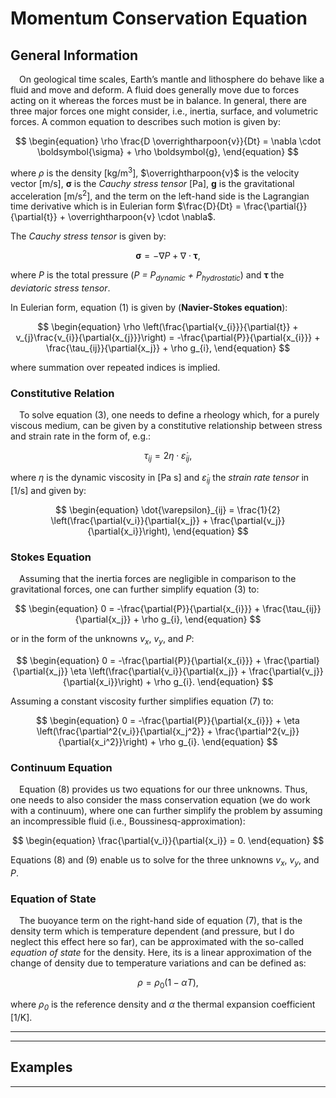 # Momentum Conservation Equation

## General Information

&emsp;On geological time scales, Earth’s mantle and lithosphere do behave like a fluid and move and deform. A fluid does generally move due to forces acting on it whereas the forces must be in balance. In general, there are three major forces one might consider, i.e., inertia, surface, and volumetric forces. A common equation to describes such motion is given by: 

$$ 
\begin{equation}
\rho \frac{D \overrightharpoon{v}}{Dt} = \nabla \cdot \boldsymbol{\sigma} + \rho \boldsymbol{g},
\end{equation}
$$

where $\rho$ is the density [kg/m<sup>3</sup>], $\overrightharpoon{v}$ is the velocity vector [m/s], $\boldsymbol{\sigma}$ is the *Cauchy stress tensor* [Pa], $\boldsymbol{g}$ is the gravitational acceleration [m/s<sup>2</sup>], and the term on the left-hand side is the Lagrangian time derivative which is in Eulerian form $\frac{D}{Dt} = \frac{\partial{}}{\partial{t}} + \overrightharpoon{v} \cdot \nabla$. 

The *Cauchy stress tensor* is given by: 

$$
\begin{equation}
\boldsymbol{\sigma} = -\nabla{P} + \nabla \cdot \boldsymbol{\tau},
\end{equation}
$$

where *P* is the total pressure (*P = P<sub>dynamic</sub> + P<sub>hydrostatic</sub>*) and $\boldsymbol{\tau}$ the *deviatoric stress tensor*. 

In Eulerian form, equation $(1)$ is given by (**Navier-Stokes equation**):

$$
\begin{equation}
\rho \left(\frac{\partial{v_{i}}}{\partial{t}} + v_{j}\frac{v_{i}}{\partial{x_{j}}}\right) = -\frac{\partial{P}}{\partial{x_{i}}} + \frac{\tau_{ij}}{\partial{x_j}} + \rho g_{i},
\end{equation}
$$

where summation over repeated indices is implied.

### Constitutive Relation

&emsp;To solve equation $(3)$, one needs to define a rheology which, for a purely viscous medium, can be given by a constitutive relationship between stress and strain rate in the form of, e.g.:

$$
\begin{equation}
\tau_{ij} = 2 \eta \cdot \dot{\varepsilon}_{ij},
\end{equation}
$$

where $\eta$ is the dynamic viscosity in [Pa s] and $\dot{\varepsilon}_{ij}$ the *strain rate tensor* in [1/s] and given by: 

$$
\begin{equation}
\dot{\varepsilon}_{ij} = \frac{1}{2} \left(\frac{\partial{v_i}}{\partial{x_j}} + \frac{\partial{v_j}}{\partial{x_i}}\right),
\end{equation}
$$

### Stokes Equation

&emsp;Assuming that the inertia forces are negligible in comparison to the gravitational forces, one can further simplify equation $(3)$ to:

$$
\begin{equation}
0 = -\frac{\partial{P}}{\partial{x_{i}}} + \frac{\tau_{ij}}{\partial{x_j}} + \rho g_{i},
\end{equation}
$$

or in the form of the unknowns $v_x$, $v_y$, and $P$:

$$
\begin{equation}
0 = -\frac{\partial{P}}{\partial{x_{i}}} + \frac{\partial}{\partial{x_j}} \eta \left(\frac{\partial{v_i}}{\partial{x_j}} + \frac{\partial{v_j}}{\partial{x_i}}\right) + \rho g_{i}.
\end{equation}
$$

Assuming a constant viscosity further simplifies equation $(7)$ to: 

$$
\begin{equation}
0 = -\frac{\partial{P}}{\partial{x_{i}}} + \eta \left(\frac{\partial^2{v_i}}{\partial{x_j^2}} + \frac{\partial^2{v_j}}{\partial{x_i^2}}\right) + \rho g_{i}.
\end{equation}
$$

### Continuum Equation

&emsp;Equation $(8)$ provides us two equations for our three unknowns. Thus, one needs to also consider the mass conservation equation (we do work with a continuum), where one can further simplify the problem by assuming an incompressible fluid (i.e., Boussinesq-approximation):

$$
\begin{equation}
\frac{\partial{v_i}}{\partial{x_i}} = 0.
\end{equation}
$$

Equations $(8)$ and $(9)$ enable us to solve for the three unknowns $v_x$, $v_y$, and $P$. 

### Equation of State

&emsp;The buoyance term on the right-hand side of equation $(7)$, that is the density term which is temperature dependent (and pressure, but I do neglect this effect here so far), can be approximated with the so-called *equation of state* for the density. Here, its is a linear approximation of the change of density due to temperature variations and can be defined as:

$$
\begin{equation}
\rho = \rho_0 (1-\alpha T),
\end{equation}
$$

where *ρ<sub>0</sub>* is the reference density and *α* the thermal expansion coefficient [1/K]. 

<!--
- Scaling 
 -->

------------------
------------------

## Examples
<!--
### Channel Flow
&emsp; Assuming the horizontal pressure gradient is constant and flow within a channel is only driven by the pressure and/or by a constant horizonal velocity at the surface (or at the bottom, or both), the stokes equation describes the horizontal flow velocity within the channel and simplifies to: 

$$
\frac{\partial P}{\partial x} = \frac{\partial \tau_{x,z}}{\partial z}
$$,

where *P* is the pressure and $\tau_{x,z}$ is the deviatoric shear stress, which is defined as: 

$\tau_{x,z} = 2 \eta \dot{\varepsilon}_{x,z} = \eta \frac{\partial v_x}{\partial z}$,

where $\eta$ is the dynamic viscosity and $\dot{\varepsilon}_{x,z}$ is the deviatoric shear strain-rate, which is defined as: 

$\dot{\varepsilon}_{x,z} = \frac{1}{2}(\frac{\partial v_x}{\partial z} + \frac{\partial v_z}{\partial x})$.

For the given setup I can assume that the vertical velocity is zero and thus equation (3) simplifies to the last expression of equation (2).

&emsp; This directory contains a script to calculate the horizontal velocity for a two-dimensional Couette(-Poiseuille) channel flow with constant and logarithmically, with depth varying viscosity and to compare the numerical solution with its analytical solution. The depth-dependent viscosity is defined as: 

$\eta = \eta_0 exp(log(m) \frac{H-z}{H})$,

where *m* is the viscosity ratio of $\frac{\eta_1}{\eta_0}$, $\eta_0$ and $\eta_1$ are the bottom and surface viscosities, respectively, *H* is the model height, and *z* the depth. 

&emsp;Considering the definition of the viscosity as given in equation (4), one can derive an analytical solution of the horizontal velocity from the 1-D stokes equation in *x*-direction by twice integrating equation (1). The analytical solution with depth depends on the viscosity ratio *m*, the horizontal pressure gradient $\frac{\partial P}{\partial x}$, and the shear velocity at the surface $v_{x,0}$. For an upward pointing coordinate system (*z* positive) the analytical solution is given as: 

$v_{x,ana} =-\frac{1}{2 \eta_0} \frac{\partial P}{x} (Hz - z^2) + v_{x,0}\frac{z}{H}$,&emsp;&emsp; if $m = 1$, and &emsp;&emsp;&emsp; (5)

$v_{x,ana} = -\frac{\partial P}{\partial x} \frac{H}{\eta_0 log(m)} (\frac{m^{-\frac{z}{H}}}{m-1}(z(m-1)+H) - \frac{H}{m-1})-m^{-\frac{z}{H}} m \frac{v_{x,0}}{m-1} + \frac{v_{x,0}m}{m-1}$, &emsp;&emsp; if $m \neq 0$.&emsp;&emsp;&emsp; (6)

&emsp;The numerical solution is calculated using fixed boundary velocities, which are defined by the analytical solution of the horizontal velocity as defined in equations (5) and (6) and I simply flip the analytical solution so that it fits to the downward point coordinate system I use in the code. -->

---------------------------------------------------------------

<!-- Channel flow example in quasi 2-D:
    - prescribe velocity boundary conditions by the analytical solution of a channel flow 
-->